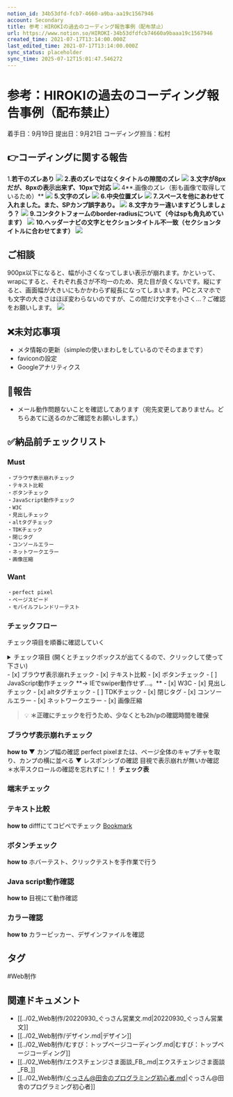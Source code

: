 ```yaml
---
notion_id: 34b53dfd-fcb7-4660-a9ba-aa19c1567946
account: Secondary
title: 参考：HIROKIの過去のコーディング報告事例（配布禁止）
url: https://www.notion.so/HIROKI-34b53dfdfcb74660a9baaa19c1567946
created_time: 2021-07-17T13:14:00.000Z
last_edited_time: 2021-07-17T13:14:00.000Z
sync_status: placeholder
sync_time: 2025-07-12T15:01:47.546272
---
```

# 参考：HIROKIの過去のコーディング報告事例（配布禁止）

着手日：9月19日 提出日：9月21日  コーディング担当：松村
## 👉コーディングに関する報告
1.**若干のズレあり**
![](https://prod-files-secure.s3.us-west-2.amazonaws.com/d58fe38c-a9d4-4466-aed9-85604b7b2c6d/2cb68206-eb57-44c5-be52-cf7e37b31b3d/_2020-09-20_18.18.41.png?X-Amz-Algorithm=AWS4-HMAC-SHA256&X-Amz-Content-Sha256=UNSIGNED-PAYLOAD&X-Amz-Credential=ASIAZI2LB466XMM5BP4A%2F20250719%2Fus-west-2%2Fs3%2Faws4_request&X-Amz-Date=20250719T064756Z&X-Amz-Expires=3600&X-Amz-Security-Token=IQoJb3JpZ2luX2VjEIX%2F%2F%2F%2F%2F%2F%2F%2F%2F%2FwEaCXVzLXdlc3QtMiJGMEQCICIhaManyM%2FcPPXKQJIh8JraL8OCIhRtpU%2FKGdqJ%2F2d%2FAiBdDrY9RaPDiYXPn9glvIu4jAHsqXgwGhbj6jkjz%2BHTEyqIBAie%2F%2F%2F%2F%2F%2F%2F%2F%2F%2F8BEAAaDDYzNzQyMzE4MzgwNSIMHGwP98SOikszw3%2BkKtwDKROSHFBTIpiIcH7kVAKX%2B14ZLMSEYTyCUCvRzgwhRI%2BoUXKiwyZoG8fiBaGD0iqgGi4QzrBrznifIShjNm%2BkmVKCEwBh5F%2BjVtw7i3pV6VDwB6VTfFw8A1NkNgaS%2FURQ5%2F3UnUJ9j2LgV0SsheSaSU36zyYJ5alQHzZgbdFw%2B%2B3S%2FPiQacszcpI7J5J6jVylNyf37vxBYdSLS9MmMu1AtSEIph4AzqS6PIz0K9y7PNAhkWFBzCR14PhWwCOi5f6d7lXEtpDT537qSJblEI5g7EmE%2B6dsuGVresAoA0SYrRH%2FWaX0iq3N8ewm9WjqXiIRGi%2FApx7ETDH5UR7CX%2BG2hHzs%2BXoCuHYWwwjWYAXw3uHNQwmCvBRoGm5APXrYMLNuR0Zs2W2zN73A%2BLMoQUA1%2BNBRJTww0Uinm6IPIVkLTw0ZE35MXS9e4c7%2FIlilhClcO%2BSb9C0%2BSxz63PC0qxKQyUXGrof48Lgz1Z1n44eIRANVcgjvbgPyf9AfMy50KFd%2BCZl2tF%2FZbWMRsYjwLubi%2Bp5Up5iy1Ii%2Fr0DnFVdyrC5KOXiCgCGzNwVVAKIDn%2FKd0UifoE%2Fgr%2Bve6M0u%2F9dEqrFN1z5HXbZ3wnb6kR%2FgWdxl5TJ85o8oyFhUZpAwtMXswwY6pgHDylPZHawgt1XZadW9Ubei6KAu%2BtO5sAmyeFwv7PpZo9JU3vGUEbDWKVFH2vSzjDrIDG4zdj92PWi2agRkV8wOQvDKX0ZeAV6%2BNxMVOf%2FWbZq84Px3SeuMKYEhgoJcFY4RAaU21c2WEHzvjmMOhGfb0EBaV6O4RN0sSUqdovDY8EfNrfXAsu86Tj7CLMUn7Ctb4oZG0KGXDPJw%2BVIQ%2FK4mVg2sOnMJ&X-Amz-Signature=651918b9ff22dcbd729e25be0054d3cc0df2e0cde2e804c480a3343c46dfab70&X-Amz-SignedHeaders=host&x-amz-checksum-mode=ENABLED&x-id=GetObject)
**2.表のズレではなくタイトルの隙間のズレ**
![](https://prod-files-secure.s3.us-west-2.amazonaws.com/d58fe38c-a9d4-4466-aed9-85604b7b2c6d/1a7fbd61-f286-4483-b757-3ead89ba96b2/_2020-09-20_18.58.52.png?X-Amz-Algorithm=AWS4-HMAC-SHA256&X-Amz-Content-Sha256=UNSIGNED-PAYLOAD&X-Amz-Credential=ASIAZI2LB466XMM5BP4A%2F20250719%2Fus-west-2%2Fs3%2Faws4_request&X-Amz-Date=20250719T064756Z&X-Amz-Expires=3600&X-Amz-Security-Token=IQoJb3JpZ2luX2VjEIX%2F%2F%2F%2F%2F%2F%2F%2F%2F%2FwEaCXVzLXdlc3QtMiJGMEQCICIhaManyM%2FcPPXKQJIh8JraL8OCIhRtpU%2FKGdqJ%2F2d%2FAiBdDrY9RaPDiYXPn9glvIu4jAHsqXgwGhbj6jkjz%2BHTEyqIBAie%2F%2F%2F%2F%2F%2F%2F%2F%2F%2F8BEAAaDDYzNzQyMzE4MzgwNSIMHGwP98SOikszw3%2BkKtwDKROSHFBTIpiIcH7kVAKX%2B14ZLMSEYTyCUCvRzgwhRI%2BoUXKiwyZoG8fiBaGD0iqgGi4QzrBrznifIShjNm%2BkmVKCEwBh5F%2BjVtw7i3pV6VDwB6VTfFw8A1NkNgaS%2FURQ5%2F3UnUJ9j2LgV0SsheSaSU36zyYJ5alQHzZgbdFw%2B%2B3S%2FPiQacszcpI7J5J6jVylNyf37vxBYdSLS9MmMu1AtSEIph4AzqS6PIz0K9y7PNAhkWFBzCR14PhWwCOi5f6d7lXEtpDT537qSJblEI5g7EmE%2B6dsuGVresAoA0SYrRH%2FWaX0iq3N8ewm9WjqXiIRGi%2FApx7ETDH5UR7CX%2BG2hHzs%2BXoCuHYWwwjWYAXw3uHNQwmCvBRoGm5APXrYMLNuR0Zs2W2zN73A%2BLMoQUA1%2BNBRJTww0Uinm6IPIVkLTw0ZE35MXS9e4c7%2FIlilhClcO%2BSb9C0%2BSxz63PC0qxKQyUXGrof48Lgz1Z1n44eIRANVcgjvbgPyf9AfMy50KFd%2BCZl2tF%2FZbWMRsYjwLubi%2Bp5Up5iy1Ii%2Fr0DnFVdyrC5KOXiCgCGzNwVVAKIDn%2FKd0UifoE%2Fgr%2Bve6M0u%2F9dEqrFN1z5HXbZ3wnb6kR%2FgWdxl5TJ85o8oyFhUZpAwtMXswwY6pgHDylPZHawgt1XZadW9Ubei6KAu%2BtO5sAmyeFwv7PpZo9JU3vGUEbDWKVFH2vSzjDrIDG4zdj92PWi2agRkV8wOQvDKX0ZeAV6%2BNxMVOf%2FWbZq84Px3SeuMKYEhgoJcFY4RAaU21c2WEHzvjmMOhGfb0EBaV6O4RN0sSUqdovDY8EfNrfXAsu86Tj7CLMUn7Ctb4oZG0KGXDPJw%2BVIQ%2FK4mVg2sOnMJ&X-Amz-Signature=e9f047d2b12c1f21747e73c10fe99e5aadd5286c6ed7da4806733795c474a3fe&X-Amz-SignedHeaders=host&x-amz-checksum-mode=ENABLED&x-id=GetObject)
**3.文字が8pxだが、8pxの表示出来ず、10pxで対応**
![](https://prod-files-secure.s3.us-west-2.amazonaws.com/d58fe38c-a9d4-4466-aed9-85604b7b2c6d/69685d1b-ec53-4f1e-996d-cabb112ae8fe/_2020-09-21_2.26.41.png?X-Amz-Algorithm=AWS4-HMAC-SHA256&X-Amz-Content-Sha256=UNSIGNED-PAYLOAD&X-Amz-Credential=ASIAZI2LB466XMM5BP4A%2F20250719%2Fus-west-2%2Fs3%2Faws4_request&X-Amz-Date=20250719T064756Z&X-Amz-Expires=3600&X-Amz-Security-Token=IQoJb3JpZ2luX2VjEIX%2F%2F%2F%2F%2F%2F%2F%2F%2F%2FwEaCXVzLXdlc3QtMiJGMEQCICIhaManyM%2FcPPXKQJIh8JraL8OCIhRtpU%2FKGdqJ%2F2d%2FAiBdDrY9RaPDiYXPn9glvIu4jAHsqXgwGhbj6jkjz%2BHTEyqIBAie%2F%2F%2F%2F%2F%2F%2F%2F%2F%2F8BEAAaDDYzNzQyMzE4MzgwNSIMHGwP98SOikszw3%2BkKtwDKROSHFBTIpiIcH7kVAKX%2B14ZLMSEYTyCUCvRzgwhRI%2BoUXKiwyZoG8fiBaGD0iqgGi4QzrBrznifIShjNm%2BkmVKCEwBh5F%2BjVtw7i3pV6VDwB6VTfFw8A1NkNgaS%2FURQ5%2F3UnUJ9j2LgV0SsheSaSU36zyYJ5alQHzZgbdFw%2B%2B3S%2FPiQacszcpI7J5J6jVylNyf37vxBYdSLS9MmMu1AtSEIph4AzqS6PIz0K9y7PNAhkWFBzCR14PhWwCOi5f6d7lXEtpDT537qSJblEI5g7EmE%2B6dsuGVresAoA0SYrRH%2FWaX0iq3N8ewm9WjqXiIRGi%2FApx7ETDH5UR7CX%2BG2hHzs%2BXoCuHYWwwjWYAXw3uHNQwmCvBRoGm5APXrYMLNuR0Zs2W2zN73A%2BLMoQUA1%2BNBRJTww0Uinm6IPIVkLTw0ZE35MXS9e4c7%2FIlilhClcO%2BSb9C0%2BSxz63PC0qxKQyUXGrof48Lgz1Z1n44eIRANVcgjvbgPyf9AfMy50KFd%2BCZl2tF%2FZbWMRsYjwLubi%2Bp5Up5iy1Ii%2Fr0DnFVdyrC5KOXiCgCGzNwVVAKIDn%2FKd0UifoE%2Fgr%2Bve6M0u%2F9dEqrFN1z5HXbZ3wnb6kR%2FgWdxl5TJ85o8oyFhUZpAwtMXswwY6pgHDylPZHawgt1XZadW9Ubei6KAu%2BtO5sAmyeFwv7PpZo9JU3vGUEbDWKVFH2vSzjDrIDG4zdj92PWi2agRkV8wOQvDKX0ZeAV6%2BNxMVOf%2FWbZq84Px3SeuMKYEhgoJcFY4RAaU21c2WEHzvjmMOhGfb0EBaV6O4RN0sSUqdovDY8EfNrfXAsu86Tj7CLMUn7Ctb4oZG0KGXDPJw%2BVIQ%2FK4mVg2sOnMJ&X-Amz-Signature=45e8d6a6e7315f511032edc8e88dfdd7a9d26d2fbe0b0e6dc53bceddfa5c44e1&X-Amz-SignedHeaders=host&x-amz-checksum-mode=ENABLED&x-id=GetObject)
4**.画像のズレ（影も画像で取得しているため）**
![](https://prod-files-secure.s3.us-west-2.amazonaws.com/d58fe38c-a9d4-4466-aed9-85604b7b2c6d/7d74000f-534a-4005-ad18-868f04eb22ae/_2020-09-21_2.38.46.png?X-Amz-Algorithm=AWS4-HMAC-SHA256&X-Amz-Content-Sha256=UNSIGNED-PAYLOAD&X-Amz-Credential=ASIAZI2LB466XMM5BP4A%2F20250719%2Fus-west-2%2Fs3%2Faws4_request&X-Amz-Date=20250719T064756Z&X-Amz-Expires=3600&X-Amz-Security-Token=IQoJb3JpZ2luX2VjEIX%2F%2F%2F%2F%2F%2F%2F%2F%2F%2FwEaCXVzLXdlc3QtMiJGMEQCICIhaManyM%2FcPPXKQJIh8JraL8OCIhRtpU%2FKGdqJ%2F2d%2FAiBdDrY9RaPDiYXPn9glvIu4jAHsqXgwGhbj6jkjz%2BHTEyqIBAie%2F%2F%2F%2F%2F%2F%2F%2F%2F%2F8BEAAaDDYzNzQyMzE4MzgwNSIMHGwP98SOikszw3%2BkKtwDKROSHFBTIpiIcH7kVAKX%2B14ZLMSEYTyCUCvRzgwhRI%2BoUXKiwyZoG8fiBaGD0iqgGi4QzrBrznifIShjNm%2BkmVKCEwBh5F%2BjVtw7i3pV6VDwB6VTfFw8A1NkNgaS%2FURQ5%2F3UnUJ9j2LgV0SsheSaSU36zyYJ5alQHzZgbdFw%2B%2B3S%2FPiQacszcpI7J5J6jVylNyf37vxBYdSLS9MmMu1AtSEIph4AzqS6PIz0K9y7PNAhkWFBzCR14PhWwCOi5f6d7lXEtpDT537qSJblEI5g7EmE%2B6dsuGVresAoA0SYrRH%2FWaX0iq3N8ewm9WjqXiIRGi%2FApx7ETDH5UR7CX%2BG2hHzs%2BXoCuHYWwwjWYAXw3uHNQwmCvBRoGm5APXrYMLNuR0Zs2W2zN73A%2BLMoQUA1%2BNBRJTww0Uinm6IPIVkLTw0ZE35MXS9e4c7%2FIlilhClcO%2BSb9C0%2BSxz63PC0qxKQyUXGrof48Lgz1Z1n44eIRANVcgjvbgPyf9AfMy50KFd%2BCZl2tF%2FZbWMRsYjwLubi%2Bp5Up5iy1Ii%2Fr0DnFVdyrC5KOXiCgCGzNwVVAKIDn%2FKd0UifoE%2Fgr%2Bve6M0u%2F9dEqrFN1z5HXbZ3wnb6kR%2FgWdxl5TJ85o8oyFhUZpAwtMXswwY6pgHDylPZHawgt1XZadW9Ubei6KAu%2BtO5sAmyeFwv7PpZo9JU3vGUEbDWKVFH2vSzjDrIDG4zdj92PWi2agRkV8wOQvDKX0ZeAV6%2BNxMVOf%2FWbZq84Px3SeuMKYEhgoJcFY4RAaU21c2WEHzvjmMOhGfb0EBaV6O4RN0sSUqdovDY8EfNrfXAsu86Tj7CLMUn7Ctb4oZG0KGXDPJw%2BVIQ%2FK4mVg2sOnMJ&X-Amz-Signature=06dd711ed842a943aa179c683db3f1915a4eb23d36c7f4138a5821fe7b34bac2&X-Amz-SignedHeaders=host&x-amz-checksum-mode=ENABLED&x-id=GetObject)
**5.文字のズレ**
![](https://prod-files-secure.s3.us-west-2.amazonaws.com/d58fe38c-a9d4-4466-aed9-85604b7b2c6d/00d36668-0960-4cca-932f-d043ac407e14/_2020-09-21_2.39.43.png?X-Amz-Algorithm=AWS4-HMAC-SHA256&X-Amz-Content-Sha256=UNSIGNED-PAYLOAD&X-Amz-Credential=ASIAZI2LB466XMM5BP4A%2F20250719%2Fus-west-2%2Fs3%2Faws4_request&X-Amz-Date=20250719T064756Z&X-Amz-Expires=3600&X-Amz-Security-Token=IQoJb3JpZ2luX2VjEIX%2F%2F%2F%2F%2F%2F%2F%2F%2F%2FwEaCXVzLXdlc3QtMiJGMEQCICIhaManyM%2FcPPXKQJIh8JraL8OCIhRtpU%2FKGdqJ%2F2d%2FAiBdDrY9RaPDiYXPn9glvIu4jAHsqXgwGhbj6jkjz%2BHTEyqIBAie%2F%2F%2F%2F%2F%2F%2F%2F%2F%2F8BEAAaDDYzNzQyMzE4MzgwNSIMHGwP98SOikszw3%2BkKtwDKROSHFBTIpiIcH7kVAKX%2B14ZLMSEYTyCUCvRzgwhRI%2BoUXKiwyZoG8fiBaGD0iqgGi4QzrBrznifIShjNm%2BkmVKCEwBh5F%2BjVtw7i3pV6VDwB6VTfFw8A1NkNgaS%2FURQ5%2F3UnUJ9j2LgV0SsheSaSU36zyYJ5alQHzZgbdFw%2B%2B3S%2FPiQacszcpI7J5J6jVylNyf37vxBYdSLS9MmMu1AtSEIph4AzqS6PIz0K9y7PNAhkWFBzCR14PhWwCOi5f6d7lXEtpDT537qSJblEI5g7EmE%2B6dsuGVresAoA0SYrRH%2FWaX0iq3N8ewm9WjqXiIRGi%2FApx7ETDH5UR7CX%2BG2hHzs%2BXoCuHYWwwjWYAXw3uHNQwmCvBRoGm5APXrYMLNuR0Zs2W2zN73A%2BLMoQUA1%2BNBRJTww0Uinm6IPIVkLTw0ZE35MXS9e4c7%2FIlilhClcO%2BSb9C0%2BSxz63PC0qxKQyUXGrof48Lgz1Z1n44eIRANVcgjvbgPyf9AfMy50KFd%2BCZl2tF%2FZbWMRsYjwLubi%2Bp5Up5iy1Ii%2Fr0DnFVdyrC5KOXiCgCGzNwVVAKIDn%2FKd0UifoE%2Fgr%2Bve6M0u%2F9dEqrFN1z5HXbZ3wnb6kR%2FgWdxl5TJ85o8oyFhUZpAwtMXswwY6pgHDylPZHawgt1XZadW9Ubei6KAu%2BtO5sAmyeFwv7PpZo9JU3vGUEbDWKVFH2vSzjDrIDG4zdj92PWi2agRkV8wOQvDKX0ZeAV6%2BNxMVOf%2FWbZq84Px3SeuMKYEhgoJcFY4RAaU21c2WEHzvjmMOhGfb0EBaV6O4RN0sSUqdovDY8EfNrfXAsu86Tj7CLMUn7Ctb4oZG0KGXDPJw%2BVIQ%2FK4mVg2sOnMJ&X-Amz-Signature=2614783739439540e12db3da40d79ffe2b779b4b70152c8c410a600a15da0e26&X-Amz-SignedHeaders=host&x-amz-checksum-mode=ENABLED&x-id=GetObject)
**6.中央位置ズレ**
![](https://prod-files-secure.s3.us-west-2.amazonaws.com/d58fe38c-a9d4-4466-aed9-85604b7b2c6d/a2f73231-d12d-48d7-adc9-fc8e5f84756b/_2020-09-21_2.50.39.png?X-Amz-Algorithm=AWS4-HMAC-SHA256&X-Amz-Content-Sha256=UNSIGNED-PAYLOAD&X-Amz-Credential=ASIAZI2LB466XMM5BP4A%2F20250719%2Fus-west-2%2Fs3%2Faws4_request&X-Amz-Date=20250719T064756Z&X-Amz-Expires=3600&X-Amz-Security-Token=IQoJb3JpZ2luX2VjEIX%2F%2F%2F%2F%2F%2F%2F%2F%2F%2FwEaCXVzLXdlc3QtMiJGMEQCICIhaManyM%2FcPPXKQJIh8JraL8OCIhRtpU%2FKGdqJ%2F2d%2FAiBdDrY9RaPDiYXPn9glvIu4jAHsqXgwGhbj6jkjz%2BHTEyqIBAie%2F%2F%2F%2F%2F%2F%2F%2F%2F%2F8BEAAaDDYzNzQyMzE4MzgwNSIMHGwP98SOikszw3%2BkKtwDKROSHFBTIpiIcH7kVAKX%2B14ZLMSEYTyCUCvRzgwhRI%2BoUXKiwyZoG8fiBaGD0iqgGi4QzrBrznifIShjNm%2BkmVKCEwBh5F%2BjVtw7i3pV6VDwB6VTfFw8A1NkNgaS%2FURQ5%2F3UnUJ9j2LgV0SsheSaSU36zyYJ5alQHzZgbdFw%2B%2B3S%2FPiQacszcpI7J5J6jVylNyf37vxBYdSLS9MmMu1AtSEIph4AzqS6PIz0K9y7PNAhkWFBzCR14PhWwCOi5f6d7lXEtpDT537qSJblEI5g7EmE%2B6dsuGVresAoA0SYrRH%2FWaX0iq3N8ewm9WjqXiIRGi%2FApx7ETDH5UR7CX%2BG2hHzs%2BXoCuHYWwwjWYAXw3uHNQwmCvBRoGm5APXrYMLNuR0Zs2W2zN73A%2BLMoQUA1%2BNBRJTww0Uinm6IPIVkLTw0ZE35MXS9e4c7%2FIlilhClcO%2BSb9C0%2BSxz63PC0qxKQyUXGrof48Lgz1Z1n44eIRANVcgjvbgPyf9AfMy50KFd%2BCZl2tF%2FZbWMRsYjwLubi%2Bp5Up5iy1Ii%2Fr0DnFVdyrC5KOXiCgCGzNwVVAKIDn%2FKd0UifoE%2Fgr%2Bve6M0u%2F9dEqrFN1z5HXbZ3wnb6kR%2FgWdxl5TJ85o8oyFhUZpAwtMXswwY6pgHDylPZHawgt1XZadW9Ubei6KAu%2BtO5sAmyeFwv7PpZo9JU3vGUEbDWKVFH2vSzjDrIDG4zdj92PWi2agRkV8wOQvDKX0ZeAV6%2BNxMVOf%2FWbZq84Px3SeuMKYEhgoJcFY4RAaU21c2WEHzvjmMOhGfb0EBaV6O4RN0sSUqdovDY8EfNrfXAsu86Tj7CLMUn7Ctb4oZG0KGXDPJw%2BVIQ%2FK4mVg2sOnMJ&X-Amz-Signature=e16072c4c377fd809f29b5076a045dcb25b60a8b1031de4cb26f493574c9f5e4&X-Amz-SignedHeaders=host&x-amz-checksum-mode=ENABLED&x-id=GetObject)
**7.スペースを他にあわせて入れました。また、SPカンプ誤字あり。**
![](https://prod-files-secure.s3.us-west-2.amazonaws.com/d58fe38c-a9d4-4466-aed9-85604b7b2c6d/69574686-f7a9-47c4-a9e0-3ca5ed8795cf/_2020-09-21_2.58.24.png?X-Amz-Algorithm=AWS4-HMAC-SHA256&X-Amz-Content-Sha256=UNSIGNED-PAYLOAD&X-Amz-Credential=ASIAZI2LB466XMM5BP4A%2F20250719%2Fus-west-2%2Fs3%2Faws4_request&X-Amz-Date=20250719T064756Z&X-Amz-Expires=3600&X-Amz-Security-Token=IQoJb3JpZ2luX2VjEIX%2F%2F%2F%2F%2F%2F%2F%2F%2F%2FwEaCXVzLXdlc3QtMiJGMEQCICIhaManyM%2FcPPXKQJIh8JraL8OCIhRtpU%2FKGdqJ%2F2d%2FAiBdDrY9RaPDiYXPn9glvIu4jAHsqXgwGhbj6jkjz%2BHTEyqIBAie%2F%2F%2F%2F%2F%2F%2F%2F%2F%2F8BEAAaDDYzNzQyMzE4MzgwNSIMHGwP98SOikszw3%2BkKtwDKROSHFBTIpiIcH7kVAKX%2B14ZLMSEYTyCUCvRzgwhRI%2BoUXKiwyZoG8fiBaGD0iqgGi4QzrBrznifIShjNm%2BkmVKCEwBh5F%2BjVtw7i3pV6VDwB6VTfFw8A1NkNgaS%2FURQ5%2F3UnUJ9j2LgV0SsheSaSU36zyYJ5alQHzZgbdFw%2B%2B3S%2FPiQacszcpI7J5J6jVylNyf37vxBYdSLS9MmMu1AtSEIph4AzqS6PIz0K9y7PNAhkWFBzCR14PhWwCOi5f6d7lXEtpDT537qSJblEI5g7EmE%2B6dsuGVresAoA0SYrRH%2FWaX0iq3N8ewm9WjqXiIRGi%2FApx7ETDH5UR7CX%2BG2hHzs%2BXoCuHYWwwjWYAXw3uHNQwmCvBRoGm5APXrYMLNuR0Zs2W2zN73A%2BLMoQUA1%2BNBRJTww0Uinm6IPIVkLTw0ZE35MXS9e4c7%2FIlilhClcO%2BSb9C0%2BSxz63PC0qxKQyUXGrof48Lgz1Z1n44eIRANVcgjvbgPyf9AfMy50KFd%2BCZl2tF%2FZbWMRsYjwLubi%2Bp5Up5iy1Ii%2Fr0DnFVdyrC5KOXiCgCGzNwVVAKIDn%2FKd0UifoE%2Fgr%2Bve6M0u%2F9dEqrFN1z5HXbZ3wnb6kR%2FgWdxl5TJ85o8oyFhUZpAwtMXswwY6pgHDylPZHawgt1XZadW9Ubei6KAu%2BtO5sAmyeFwv7PpZo9JU3vGUEbDWKVFH2vSzjDrIDG4zdj92PWi2agRkV8wOQvDKX0ZeAV6%2BNxMVOf%2FWbZq84Px3SeuMKYEhgoJcFY4RAaU21c2WEHzvjmMOhGfb0EBaV6O4RN0sSUqdovDY8EfNrfXAsu86Tj7CLMUn7Ctb4oZG0KGXDPJw%2BVIQ%2FK4mVg2sOnMJ&X-Amz-Signature=d63d6a8bdf4fe8996b61eb5328cf58cee0e9b359b3e18f19badacb8e48b13796&X-Amz-SignedHeaders=host&x-amz-checksum-mode=ENABLED&x-id=GetObject)
**8.文字カラー違いますどうしましょう？**
![](https://prod-files-secure.s3.us-west-2.amazonaws.com/d58fe38c-a9d4-4466-aed9-85604b7b2c6d/18fc6073-aeb2-4999-b917-bfd9785f1b9d/_2020-09-21_3.04.01.png?X-Amz-Algorithm=AWS4-HMAC-SHA256&X-Amz-Content-Sha256=UNSIGNED-PAYLOAD&X-Amz-Credential=ASIAZI2LB466XMM5BP4A%2F20250719%2Fus-west-2%2Fs3%2Faws4_request&X-Amz-Date=20250719T064756Z&X-Amz-Expires=3600&X-Amz-Security-Token=IQoJb3JpZ2luX2VjEIX%2F%2F%2F%2F%2F%2F%2F%2F%2F%2FwEaCXVzLXdlc3QtMiJGMEQCICIhaManyM%2FcPPXKQJIh8JraL8OCIhRtpU%2FKGdqJ%2F2d%2FAiBdDrY9RaPDiYXPn9glvIu4jAHsqXgwGhbj6jkjz%2BHTEyqIBAie%2F%2F%2F%2F%2F%2F%2F%2F%2F%2F8BEAAaDDYzNzQyMzE4MzgwNSIMHGwP98SOikszw3%2BkKtwDKROSHFBTIpiIcH7kVAKX%2B14ZLMSEYTyCUCvRzgwhRI%2BoUXKiwyZoG8fiBaGD0iqgGi4QzrBrznifIShjNm%2BkmVKCEwBh5F%2BjVtw7i3pV6VDwB6VTfFw8A1NkNgaS%2FURQ5%2F3UnUJ9j2LgV0SsheSaSU36zyYJ5alQHzZgbdFw%2B%2B3S%2FPiQacszcpI7J5J6jVylNyf37vxBYdSLS9MmMu1AtSEIph4AzqS6PIz0K9y7PNAhkWFBzCR14PhWwCOi5f6d7lXEtpDT537qSJblEI5g7EmE%2B6dsuGVresAoA0SYrRH%2FWaX0iq3N8ewm9WjqXiIRGi%2FApx7ETDH5UR7CX%2BG2hHzs%2BXoCuHYWwwjWYAXw3uHNQwmCvBRoGm5APXrYMLNuR0Zs2W2zN73A%2BLMoQUA1%2BNBRJTww0Uinm6IPIVkLTw0ZE35MXS9e4c7%2FIlilhClcO%2BSb9C0%2BSxz63PC0qxKQyUXGrof48Lgz1Z1n44eIRANVcgjvbgPyf9AfMy50KFd%2BCZl2tF%2FZbWMRsYjwLubi%2Bp5Up5iy1Ii%2Fr0DnFVdyrC5KOXiCgCGzNwVVAKIDn%2FKd0UifoE%2Fgr%2Bve6M0u%2F9dEqrFN1z5HXbZ3wnb6kR%2FgWdxl5TJ85o8oyFhUZpAwtMXswwY6pgHDylPZHawgt1XZadW9Ubei6KAu%2BtO5sAmyeFwv7PpZo9JU3vGUEbDWKVFH2vSzjDrIDG4zdj92PWi2agRkV8wOQvDKX0ZeAV6%2BNxMVOf%2FWbZq84Px3SeuMKYEhgoJcFY4RAaU21c2WEHzvjmMOhGfb0EBaV6O4RN0sSUqdovDY8EfNrfXAsu86Tj7CLMUn7Ctb4oZG0KGXDPJw%2BVIQ%2FK4mVg2sOnMJ&X-Amz-Signature=a781d16f77e94e445150d2ad86405cf96f257ee37bd3818d2959ac830843d196&X-Amz-SignedHeaders=host&x-amz-checksum-mode=ENABLED&x-id=GetObject)
**9.コンタクトフォームのborder-radiusについて（今はspも角丸めています）**
![](https://prod-files-secure.s3.us-west-2.amazonaws.com/d58fe38c-a9d4-4466-aed9-85604b7b2c6d/380b9b08-532a-4cd7-baf4-41c65a1220b4/_2020-09-21_3.31.57.png?X-Amz-Algorithm=AWS4-HMAC-SHA256&X-Amz-Content-Sha256=UNSIGNED-PAYLOAD&X-Amz-Credential=ASIAZI2LB466XMM5BP4A%2F20250719%2Fus-west-2%2Fs3%2Faws4_request&X-Amz-Date=20250719T064756Z&X-Amz-Expires=3600&X-Amz-Security-Token=IQoJb3JpZ2luX2VjEIX%2F%2F%2F%2F%2F%2F%2F%2F%2F%2FwEaCXVzLXdlc3QtMiJGMEQCICIhaManyM%2FcPPXKQJIh8JraL8OCIhRtpU%2FKGdqJ%2F2d%2FAiBdDrY9RaPDiYXPn9glvIu4jAHsqXgwGhbj6jkjz%2BHTEyqIBAie%2F%2F%2F%2F%2F%2F%2F%2F%2F%2F8BEAAaDDYzNzQyMzE4MzgwNSIMHGwP98SOikszw3%2BkKtwDKROSHFBTIpiIcH7kVAKX%2B14ZLMSEYTyCUCvRzgwhRI%2BoUXKiwyZoG8fiBaGD0iqgGi4QzrBrznifIShjNm%2BkmVKCEwBh5F%2BjVtw7i3pV6VDwB6VTfFw8A1NkNgaS%2FURQ5%2F3UnUJ9j2LgV0SsheSaSU36zyYJ5alQHzZgbdFw%2B%2B3S%2FPiQacszcpI7J5J6jVylNyf37vxBYdSLS9MmMu1AtSEIph4AzqS6PIz0K9y7PNAhkWFBzCR14PhWwCOi5f6d7lXEtpDT537qSJblEI5g7EmE%2B6dsuGVresAoA0SYrRH%2FWaX0iq3N8ewm9WjqXiIRGi%2FApx7ETDH5UR7CX%2BG2hHzs%2BXoCuHYWwwjWYAXw3uHNQwmCvBRoGm5APXrYMLNuR0Zs2W2zN73A%2BLMoQUA1%2BNBRJTww0Uinm6IPIVkLTw0ZE35MXS9e4c7%2FIlilhClcO%2BSb9C0%2BSxz63PC0qxKQyUXGrof48Lgz1Z1n44eIRANVcgjvbgPyf9AfMy50KFd%2BCZl2tF%2FZbWMRsYjwLubi%2Bp5Up5iy1Ii%2Fr0DnFVdyrC5KOXiCgCGzNwVVAKIDn%2FKd0UifoE%2Fgr%2Bve6M0u%2F9dEqrFN1z5HXbZ3wnb6kR%2FgWdxl5TJ85o8oyFhUZpAwtMXswwY6pgHDylPZHawgt1XZadW9Ubei6KAu%2BtO5sAmyeFwv7PpZo9JU3vGUEbDWKVFH2vSzjDrIDG4zdj92PWi2agRkV8wOQvDKX0ZeAV6%2BNxMVOf%2FWbZq84Px3SeuMKYEhgoJcFY4RAaU21c2WEHzvjmMOhGfb0EBaV6O4RN0sSUqdovDY8EfNrfXAsu86Tj7CLMUn7Ctb4oZG0KGXDPJw%2BVIQ%2FK4mVg2sOnMJ&X-Amz-Signature=8837ef90a2b2f3af1f8214dd47c63c62f41214125988017727a92f3c6a6a6874&X-Amz-SignedHeaders=host&x-amz-checksum-mode=ENABLED&x-id=GetObject)
**10.ヘッダーナビの文字とセクションタイトル不一致（セクションタイトルに合わせてます）**
![](https://prod-files-secure.s3.us-west-2.amazonaws.com/d58fe38c-a9d4-4466-aed9-85604b7b2c6d/dd6892ed-a1e4-4bec-bc57-675d30d0487b/_2020-09-21_10.54.40.png?X-Amz-Algorithm=AWS4-HMAC-SHA256&X-Amz-Content-Sha256=UNSIGNED-PAYLOAD&X-Amz-Credential=ASIAZI2LB466XMM5BP4A%2F20250719%2Fus-west-2%2Fs3%2Faws4_request&X-Amz-Date=20250719T064756Z&X-Amz-Expires=3600&X-Amz-Security-Token=IQoJb3JpZ2luX2VjEIX%2F%2F%2F%2F%2F%2F%2F%2F%2F%2FwEaCXVzLXdlc3QtMiJGMEQCICIhaManyM%2FcPPXKQJIh8JraL8OCIhRtpU%2FKGdqJ%2F2d%2FAiBdDrY9RaPDiYXPn9glvIu4jAHsqXgwGhbj6jkjz%2BHTEyqIBAie%2F%2F%2F%2F%2F%2F%2F%2F%2F%2F8BEAAaDDYzNzQyMzE4MzgwNSIMHGwP98SOikszw3%2BkKtwDKROSHFBTIpiIcH7kVAKX%2B14ZLMSEYTyCUCvRzgwhRI%2BoUXKiwyZoG8fiBaGD0iqgGi4QzrBrznifIShjNm%2BkmVKCEwBh5F%2BjVtw7i3pV6VDwB6VTfFw8A1NkNgaS%2FURQ5%2F3UnUJ9j2LgV0SsheSaSU36zyYJ5alQHzZgbdFw%2B%2B3S%2FPiQacszcpI7J5J6jVylNyf37vxBYdSLS9MmMu1AtSEIph4AzqS6PIz0K9y7PNAhkWFBzCR14PhWwCOi5f6d7lXEtpDT537qSJblEI5g7EmE%2B6dsuGVresAoA0SYrRH%2FWaX0iq3N8ewm9WjqXiIRGi%2FApx7ETDH5UR7CX%2BG2hHzs%2BXoCuHYWwwjWYAXw3uHNQwmCvBRoGm5APXrYMLNuR0Zs2W2zN73A%2BLMoQUA1%2BNBRJTww0Uinm6IPIVkLTw0ZE35MXS9e4c7%2FIlilhClcO%2BSb9C0%2BSxz63PC0qxKQyUXGrof48Lgz1Z1n44eIRANVcgjvbgPyf9AfMy50KFd%2BCZl2tF%2FZbWMRsYjwLubi%2Bp5Up5iy1Ii%2Fr0DnFVdyrC5KOXiCgCGzNwVVAKIDn%2FKd0UifoE%2Fgr%2Bve6M0u%2F9dEqrFN1z5HXbZ3wnb6kR%2FgWdxl5TJ85o8oyFhUZpAwtMXswwY6pgHDylPZHawgt1XZadW9Ubei6KAu%2BtO5sAmyeFwv7PpZo9JU3vGUEbDWKVFH2vSzjDrIDG4zdj92PWi2agRkV8wOQvDKX0ZeAV6%2BNxMVOf%2FWbZq84Px3SeuMKYEhgoJcFY4RAaU21c2WEHzvjmMOhGfb0EBaV6O4RN0sSUqdovDY8EfNrfXAsu86Tj7CLMUn7Ctb4oZG0KGXDPJw%2BVIQ%2FK4mVg2sOnMJ&X-Amz-Signature=13a86ea87c416a937e6ea965fb0de6c821d6e942c154aad7fdf9520376d42d48&X-Amz-SignedHeaders=host&x-amz-checksum-mode=ENABLED&x-id=GetObject)
## ご相談
900px以下になると、幅が小さくなってしまい表示が崩れます。かといって、wrapにすると、それぞれ長さが不均一のため、見た目が良くないです。縦にすると、画面幅が大きいにもかかわらず縦長になってしまいます。PCとスマホでも文字の大きさはほぼ変わらないのですが、この間だけ文字を小さく…？ご確認をお願いします。
![](https://prod-files-secure.s3.us-west-2.amazonaws.com/d58fe38c-a9d4-4466-aed9-85604b7b2c6d/8441d105-0a1d-44bc-83f2-f85fe4b5012d/_2020-09-21_3.42.40.png?X-Amz-Algorithm=AWS4-HMAC-SHA256&X-Amz-Content-Sha256=UNSIGNED-PAYLOAD&X-Amz-Credential=ASIAZI2LB466XMM5BP4A%2F20250719%2Fus-west-2%2Fs3%2Faws4_request&X-Amz-Date=20250719T064756Z&X-Amz-Expires=3600&X-Amz-Security-Token=IQoJb3JpZ2luX2VjEIX%2F%2F%2F%2F%2F%2F%2F%2F%2F%2FwEaCXVzLXdlc3QtMiJGMEQCICIhaManyM%2FcPPXKQJIh8JraL8OCIhRtpU%2FKGdqJ%2F2d%2FAiBdDrY9RaPDiYXPn9glvIu4jAHsqXgwGhbj6jkjz%2BHTEyqIBAie%2F%2F%2F%2F%2F%2F%2F%2F%2F%2F8BEAAaDDYzNzQyMzE4MzgwNSIMHGwP98SOikszw3%2BkKtwDKROSHFBTIpiIcH7kVAKX%2B14ZLMSEYTyCUCvRzgwhRI%2BoUXKiwyZoG8fiBaGD0iqgGi4QzrBrznifIShjNm%2BkmVKCEwBh5F%2BjVtw7i3pV6VDwB6VTfFw8A1NkNgaS%2FURQ5%2F3UnUJ9j2LgV0SsheSaSU36zyYJ5alQHzZgbdFw%2B%2B3S%2FPiQacszcpI7J5J6jVylNyf37vxBYdSLS9MmMu1AtSEIph4AzqS6PIz0K9y7PNAhkWFBzCR14PhWwCOi5f6d7lXEtpDT537qSJblEI5g7EmE%2B6dsuGVresAoA0SYrRH%2FWaX0iq3N8ewm9WjqXiIRGi%2FApx7ETDH5UR7CX%2BG2hHzs%2BXoCuHYWwwjWYAXw3uHNQwmCvBRoGm5APXrYMLNuR0Zs2W2zN73A%2BLMoQUA1%2BNBRJTww0Uinm6IPIVkLTw0ZE35MXS9e4c7%2FIlilhClcO%2BSb9C0%2BSxz63PC0qxKQyUXGrof48Lgz1Z1n44eIRANVcgjvbgPyf9AfMy50KFd%2BCZl2tF%2FZbWMRsYjwLubi%2Bp5Up5iy1Ii%2Fr0DnFVdyrC5KOXiCgCGzNwVVAKIDn%2FKd0UifoE%2Fgr%2Bve6M0u%2F9dEqrFN1z5HXbZ3wnb6kR%2FgWdxl5TJ85o8oyFhUZpAwtMXswwY6pgHDylPZHawgt1XZadW9Ubei6KAu%2BtO5sAmyeFwv7PpZo9JU3vGUEbDWKVFH2vSzjDrIDG4zdj92PWi2agRkV8wOQvDKX0ZeAV6%2BNxMVOf%2FWbZq84Px3SeuMKYEhgoJcFY4RAaU21c2WEHzvjmMOhGfb0EBaV6O4RN0sSUqdovDY8EfNrfXAsu86Tj7CLMUn7Ctb4oZG0KGXDPJw%2BVIQ%2FK4mVg2sOnMJ&X-Amz-Signature=e1ab950ee6fe2c8b16d6f94cf20179aea92aa4334f26c13c2b8b990dac77bec2&X-Amz-SignedHeaders=host&x-amz-checksum-mode=ENABLED&x-id=GetObject)
## ❌未対応事項
- メタ情報の更新（simpleの使いまわしをしているのでそのままです）
- faviconの設定
- Googleアナリティクス
## 💬報告
- メール動作問題ないことを確認してあります（宛先変更してありません。どちらあてに送るのかご確認をお願いします。）
## ✅納品前チェックリスト
### **Must**
```plain text
・ブラウザ表示崩れチェック
・テキスト比較
・ボタンチェック
・JavaScript動作チェック
・W3C
・見出しチェック
・altタグチェック
・TDKチェック
・閉じタグ
・コンソールエラー
・ネットワークエラー
・画像圧縮
```
### Want
```plain text
・perfect pixel
・ページスピード
・モバイルフレンドリーテスト
```
### チェックフロー
チェック項目を順番に確認していく
<details>
<summary>チェック項目 (開くとチェックボックスが出てくるので、クリックして使って下さい)</summary>
</details>
  - [x] ブラウザ表示崩れチェック
  - [x] テキスト比較
  - [x] ボタンチェック
  - [ ] JavaScript動作チェック **→ IEでswiper動作せず…。**
  - [x] W3C
  - [x] 見出しチェック
  - [x] altタグチェック
  - [ ] TDKチェック
  - [x] 閉じタグ
  - [x] コンソールエラー
  - [x] ネットワークエラー
  - [x] 画像圧縮

> 💡 **＊正確にチェックを行うため、少なくとも2h/pの確認時間を確保**
### **ブラウザ表示崩れチェック**
**how to**
▼ カンプ幅の確認
perfect pixelまたは、ページ全体のキャプチャを取り、カンプの横に並べる
▼ レスポンシブの確認
目視で表示崩れが無いか確認
＊水平スクロールの確認を忘れずに！！
**チェック表**
### 端末チェック
### テキスト比較
**how to**
difffにてコピペでチェック
[Bookmark](https://difff.jp/)
### ボタンチェック
**how to**
ホバーテスト、クリックテストを手作業で行う
### Java script動作確認
**how to**
目視にて動作確認
### カラー確認
**how to**
カラーピッカー、デザインファイルを確認

## タグ

#Web制作 

## 関連ドキュメント

- [[../02_Web制作/20220930_ぐっさん営業文.md|20220930_ぐっさん営業文]]
- [[../02_Web制作/デザイン.md|デザイン]]
- [[../02_Web制作/むすび：トップページコーディング.md|むすび：トップページコーディング]]
- [[../02_Web制作/エクスチェンジさま面談_FB_.md|エクスチェンジさま面談_FB_]]
- [[../02_Web制作/ぐっさん@田舎のプログラミング初心者.md|ぐっさん@田舎のプログラミング初心者]]
